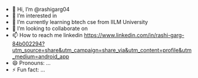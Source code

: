 - 👋 Hi, I’m @rashigarg04
- 👀 I’m interested in 
- 🌱 I’m currently learning btech cse from IILM University
- 💞️ I’m looking to collaborate on 
- 📫 How to reach me linkedin  https://www.linkedin.com/in/rashi-garg-84b002294?utm_source=share&utm_campaign=share_via&utm_content=profile&utm_medium=android_app
- 😄 Pronouns: ...
- ⚡ Fun fact: ...

<!---
rashigarg04/rashigarg04 is a ✨ special ✨ repository because its `README.md` (this file) appears on your GitHub profile.
You can click the Preview link to take a look at your changes.
--->
